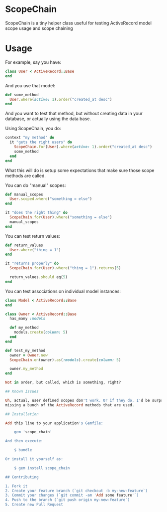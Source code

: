 # ScopeChain

ScopeChain is a tiny helper class useful for testing ActiveRecord model scope usage
and scope chaining

# Usage

For example, say you have:
```ruby
class User < ActiveRecord::Base
end
```

And you use that model:
```ruby
def some_method
  User.where(active: 1).order("created_at desc")
end
```

And you want to test that method, but without creating data in your database,
or actually using the data base.

Using ScopeChain, you do:
```ruby
context "my method" do
  it "gets the right users" do
    ScopeChain.for(User).where(active: 1).order("created_at desc")
    some_method
  end
end
```

What this will do is setup some expectations that make sure those scope methods are called.

You can do "manual" scopes:
```ruby
def manual_scopes
  User.scoped.where("something = else")
end

it "does the right thing" do
  ScopeChain.for(User).where("something = else")
  manual_scopes
end
```

You can test return values:
```ruby
def return_values
  User.where("thing = 1")
end

it "returns properly" do
  ScopeChain.for(User).where("thing = 1").returns(5)

  return_values.should eq(5)
end
```

You can test associations on individual model instances:

```ruby
class Model < ActiveRecord::Base
end

class Owner < ActiveRecord::Base
  has_many :models

  def my_method
    models.create(column: 5)
  end
end

def test_my_method
  owner = Owner.new
  ScopeChain.on(owner).as(:models).create(column: 5)

  owner.my_method
end

Not in order, but called, which is something, right?

## Known Issues

Uh, actual, user defined scopes don't work. Or if they do, I'd be surprised.  And I'm sure I'm
missing a bunch of the ActiveRecord methods that are used.

## Installation

Add this line to your application's Gemfile:

    gem 'scope_chain'

And then execute:

    $ bundle

Or install it yourself as:

    $ gem install scope_chain

## Contributing

1. Fork it
2. Create your feature branch (`git checkout -b my-new-feature`)
3. Commit your changes (`git commit -am 'Add some feature'`)
4. Push to the branch (`git push origin my-new-feature`)
5. Create new Pull Request

